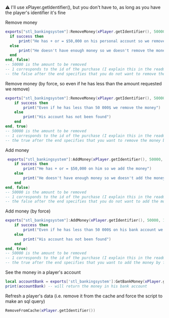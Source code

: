 :warning: I'll use xPlayer.getIdentifier(), but you don't have to, as long as you have the player's identifier it's fine
 

Remove money
  ```lua
 exports["stl_bankingsystem"]:RemoveMoney(xPlayer.getIdentifier(), 50000, 1, function(success)
    if success then
        print("He has + or = $50,000 on his personal account so we remove the money")
    else
        print("He doesn't have enough money so we doesn't remove the money")
    end
end, false)
-- 50000 is the amount to be removed
-- 1 corresponds to the id of the purchase (I explain this in the readme)
-- the false after the end specifies that you do not want to remove the money by force
```

Remove money (by force, so even if he has less than the amount requested we remove)
```lua
exports["stl_bankingsystem"]:RemoveMoney(xPlayer.getIdentifier(), 50000, 1, function(success)
    if success then
        print("Even if he has less than 50 000$ we remove the money")
    else
        print("His account has not been found")
    end
end, true)
-- 50000 is the amount to be removed
-- 1 corresponds to the id of the purchase (I explain this in the readme)
-- the true after the end specifies that you want to remove the money by force
```

Add money 
```lua
 exports["stl_bankingsystem"]:AddMoney(xPlayer.getIdentifier(), 50000, 1, function(success)
    if success then
        print("He has + or = $50,000 on him so we add the money")
    else
        print("He doesn't have enough money so we doesn't add the money")
    end
end, false)
-- 50000 is the amount to be removed
-- 1 corresponds to the id of the purchase (I explain this in the readme)
-- the false after the end specifies that you do not want to add the money by force
```

Add money (by force)
```lua
exports["stl_bankingsystem"]:AddMoney(xPlayer.getIdentifier(), 50000, 1, function(success)
    if success then
        print("Even if he has less than 50 000$ on his bank account we add the money")
    else
        print("His account has not been found")
    end
end, true)
-- 50000 is the amount to be removed
-- 1 corresponds to the id of the purchase (I explain this in the readme)
-- the true after the end specifies that you want to add the money by force
```

See the money in a player's account
```lua
local accountBank = exports['stl_bankingsystem']:GetBankMoney(xPlayer.getIdentifier())
print(accountBank) -- will return the money in his bank account
```
Refresh a player's data (i.e. remove it from the cache and force the script to make an sql query)
```lua
RemoveFromCache(xPlayer.getIdentifier())
```
